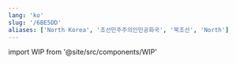 ```yaml
---
lang: 'ko'
slug: '/6BE5DD'
aliases: ['North Korea', '조선민주주의인민공화국', '북조선', 'North']
---
```


import WIP from '@site/src/components/WIP'

<WIP />
